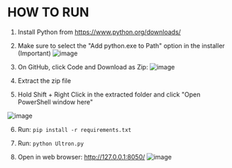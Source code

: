 

# HOW TO RUN

1. Install Python from https://www.python.org/downloads/

2. Make sure to select the "Add python.exe to Path" option in the installer (Important)
   ![image](https://github.com/user-attachments/assets/31507aff-c022-4dd4-8a53-fc4dbfd4fb08)

3. On GitHub, click Code and Download as Zip:
![image](https://github.com/user-attachments/assets/810a5a4e-65c6-4f33-a601-e9b6c852b426)

   
4. Extract the zip file
   
5. Hold Shift + Right Click in the extracted folder and click "Open PowerShell window here"
   
![image](https://github.com/user-attachments/assets/ebaddadd-1c0e-4cb6-9adf-5d41a1e840b6)


6. Run: `pip install -r requirements.txt`
    
7. Run: `python Ultron.py`

8. Open in web browser: http://127.0.0.1:8050/
![image](https://github.com/user-attachments/assets/4d8dc2c1-e34b-4353-82ce-89bf6f3c5d50)

